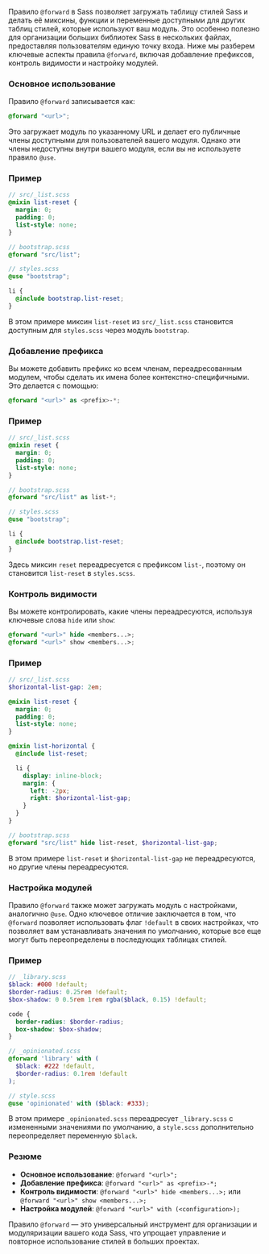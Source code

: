 Правило `@forward` в Sass позволяет загружать таблицу стилей Sass и делать её миксины, функции и переменные доступными для других таблиц стилей, которые используют ваш модуль. Это особенно полезно для организации больших библиотек Sass в нескольких файлах, предоставляя пользователям единую точку входа. Ниже мы разберем ключевые аспекты правила `@forward`, включая добавление префиксов, контроль видимости и настройку модулей.

### Основное использование

Правило `@forward` записывается как:

```scss
@forward "<url>";
```

Это загружает модуль по указанному URL и делает его публичные члены доступными для пользователей вашего модуля. Однако эти члены недоступны внутри вашего модуля, если вы не используете правило `@use`.

### Пример

```scss
// src/_list.scss
@mixin list-reset {
  margin: 0;
  padding: 0;
  list-style: none;
}

// bootstrap.scss
@forward "src/list";

// styles.scss
@use "bootstrap";

li {
  @include bootstrap.list-reset;
}
```

В этом примере миксин `list-reset` из `src/_list.scss` становится доступным для `styles.scss` через модуль `bootstrap`.

### Добавление префикса

Вы можете добавить префикс ко всем членам, переадресованным модулем, чтобы сделать их имена более контекстно-специфичными. Это делается с помощью:

```scss
@forward "<url>" as <prefix>-*;
```

### Пример

```scss
// src/_list.scss
@mixin reset {
  margin: 0;
  padding: 0;
  list-style: none;
}

// bootstrap.scss
@forward "src/list" as list-*;

// styles.scss
@use "bootstrap";

li {
  @include bootstrap.list-reset;
}
```

Здесь миксин `reset` переадресуется с префиксом `list-`, поэтому он становится `list-reset` в `styles.scss`.

### Контроль видимости

Вы можете контролировать, какие члены переадресуются, используя ключевые слова `hide` или `show`:

```scss
@forward "<url>" hide <members...>;
@forward "<url>" show <members...>;
```

### Пример

```scss
// src/_list.scss
$horizontal-list-gap: 2em;

@mixin list-reset {
  margin: 0;
  padding: 0;
  list-style: none;
}

@mixin list-horizontal {
  @include list-reset;

  li {
    display: inline-block;
    margin: {
      left: -2px;
      right: $horizontal-list-gap;
    }
  }
}

// bootstrap.scss
@forward "src/list" hide list-reset, $horizontal-list-gap;
```

В этом примере `list-reset` и `$horizontal-list-gap` не переадресуются, но другие члены переадресуются.

### Настройка модулей

Правило `@forward` также может загружать модуль с настройками, аналогично `@use`. Одно ключевое отличие заключается в том, что `@forward` позволяет использовать флаг `!default` в своих настройках, что позволяет вам устанавливать значения по умолчанию, которые все еще могут быть переопределены в последующих таблицах стилей.

### Пример

```scss
// _library.scss
$black: #000 !default;
$border-radius: 0.25rem !default;
$box-shadow: 0 0.5rem 1rem rgba($black, 0.15) !default;

code {
  border-radius: $border-radius;
  box-shadow: $box-shadow;
}

// _opinionated.scss
@forward 'library' with (
  $black: #222 !default,
  $border-radius: 0.1rem !default
);

// style.scss
@use 'opinionated' with ($black: #333);
```

В этом примере `_opinionated.scss` переадресует `_library.scss` с измененными значениями по умолчанию, а `style.scss` дополнительно переопределяет переменную `$black`.

### Резюме

- **Основное использование**: `@forward "<url>";`
- **Добавление префикса**: `@forward "<url>" as <prefix>-*;`
- **Контроль видимости**: `@forward "<url>" hide <members...>;` или `@forward "<url>" show <members...>;`
- **Настройка модулей**: `@forward "<url>" with (<configuration>);`

Правило `@forward` — это универсальный инструмент для организации и модуляризации вашего кода Sass, что упрощает управление и повторное использование стилей в больших проектах.